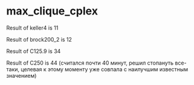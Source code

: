 # max_clique_cplex

Result of keller4 is 11

Result of brock200_2 is 12

Result of C125.9 is 34

Result of C250 is 44 (считался почти 40 минут, решил стопануть все-таки, целевая к этому моменту уже совпала с наилучшим известным значением)

